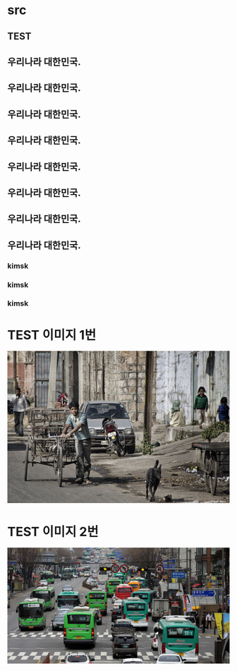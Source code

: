 # src
## TEST

## 우리나라 대한민국.
## 우리나라 대한민국.
## 우리나라 대한민국.
## 우리나라 대한민국.
## 우리나라 대한민국.
## 우리나라 대한민국.
## 우리나라 대한민국.
## 우리나라 대한민국.
### kimsk
### kimsk
### kimsk

# TEST 이미지 1번
![img](./images/image3.jpg)

# TEST 이미지 2번
![img](./bus.jpeg)
